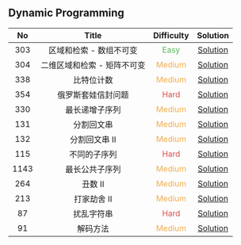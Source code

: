 ## Dynamic Programming

|  No   |            Title            |            Difficulty             |                         Solution                         |
| :---: | :-------------------------: | :-------------------------------: | :------------------------------------------------------: |
|  303  |   区域和检索 - 数组不可变   |  <font color=#5CB85C>Easy</font>  |   [Solution](range_sum_query_immutable/NumArray.java)    |
|  304  | 二维区域和检索 - 矩阵不可变 | <font color=#F0AD4E>Medium</font> | [Solution](range_sum_query_2D_immutable/NumMatrix.java)  |
|  338  |         比特位计数          | <font color=#F0AD4E>Medium</font> |         [Solution](counting_bits/Solution.java)          |
|  354  |     俄罗斯套娃信封问题      |  <font color=#D9534F>Hard</font>  |     [Solution](russian_doll_envelopes/Solution.java)     |
|  330  |       最长递增子序列        | <font color=#F0AD4E>Medium</font> | [Solution](longest_increasing_subsequence/Solution.java) |
|  131  |         分割回文串          | <font color=#F0AD4E>Medium</font> |    [Solution](palindrome_partitioning/Solution.java)     |
|  132  |        分割回文串 II        | <font color=#F0AD4E>Medium</font> |   [Solution](palindrome_partitioning_II/Solution.java)   |
|  115  |        不同的子序列         |  <font color=#D9534F>Hard</font>  |     [Solution](distinct_subsequences/Solution.java)      |
| 1143  |       最长公共子序列        | <font color=#F0AD4E>Medium</font> |   [Solution](longest_common_subsequence/Solution.java)   |
|  264  |           丑数 II           | <font color=#F0AD4E>Medium</font> |         [Solution](ugly_numbe_II/Solution.java)          |
|  213  |         打家劫舍 II         | <font color=#F0AD4E>Medium</font> |        [Solution](house_robber_II/Solution.java)         |
|  87   |         扰乱字符串          |  <font color=#D9534F>Hard</font>  |        [Solution](scramble_string/Solution.java)         |
|  91   |          解码方法           | <font color=#F0AD4E>Medium</font> |          [Solution](decode_ways/Solution.java)           |
